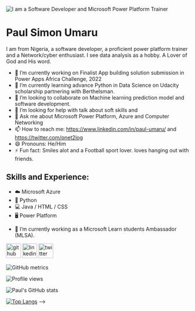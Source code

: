 ![I am a Software Developer and Microsoft Power Platform Trainer](https://media.licdn.com/dms/image/D4D16AQEhJ4e7V6ZfZw/profile-displaybackgroundimage-shrink_350_1400/0/1671127214278?e=1676505600&v=beta&t=VfvKBVHCdwlASk2jbZw3LG3BXKX8OeqYHzXRpNOn3U0)

# Paul Simon Umaru
 I am from Nigeria, a software developer, a proficient power platform trainer and a Network/cyber enthusiast. I see data analysis as a hobby.
 A Lover of God and His word.
- 🔭 I’m currently working on Finalist App building solution submission in Power Apps Africa Challenge, 2022
- 🌱 I’m currently learning advance Python in Data Science on Udacity scholarship partnering with Berthelsman.
- 👯 I’m looking to collaborate on Machine learning prediction model and software development.
- 🤔 I’m looking for help with talk about soft skills and 
- 💬 Ask me about Microsoft Power Platform, Azure and Computer Networking
- 📫 How to reach me: https://www.linkedin.com/in/paul-umaru/  and https://twitter.com/pnet2log
- 😄 Pronouns: He/Him
- ⚡ Fun fact: Smiles alot and a Football sport lover. loves hanging out with friends.

## Skills and Experience: 
* ☁️ Microsoft Azure 
* 🐍 Python 
* 💻 Java / HTML / CSS 
* 🖥️ Power Platform

- 🔭 I’m currently working as a Microsoft Learn students Ambassador (MLSA). 


[<img src='https://cdn.jsdelivr.net/npm/simple-icons@3.0.1/icons/github.svg' alt='github' height='40'>](https://github.com/pnet2log)  [<img src='https://cdn.jsdelivr.net/npm/simple-icons@3.0.1/icons/linkedin.svg' alt='linkedin' height='40'>](https://www.linkedin.com/in/https://www.linkedin.com/in/paul-umaru//)  [<img src='https://cdn.jsdelivr.net/npm/simple-icons@3.0.1/icons/twitter.svg' alt='twitter' height='40'>](https://twitter.com/https://twitter.com/pnet2log)  

![GitHub metrics](https://metrics.lecoq.io/pnet2log)  

![Profile views](https://gpvc.arturio.dev/pnet2log)  

![Paul's GitHub stats](https://github-readme-stats.vercel.app/api?username=pnet2log&hide=contribs,issues&theme=radical)

[![Top Langs](https://github-readme-stats.vercel.app/api/top-langs/?username=pnet2log&layout=compact)](https://github.com/pnet2log/github-readme-stats)
-->
